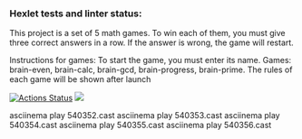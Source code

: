 ### Hexlet tests and linter status:
This project is a set of 5 math games. 
To win each of them, you must give three correct answers in a row. If the answer is wrong, the game will restart.

Instructions for games:
To start the game, you must enter its name.
Games: 
brain-even, brain-calc, brain-gcd,
brain-progress,
brain-prime.
The rules of each game will be shown after launch

[![Actions Status](https://github.com/QupolTwoTimes/frontend-project-44/workflows/hexlet-check/badge.svg)](https://github.com/QupolTwoTimes/frontend-project-44/actions)
<a href="https://codeclimate.com/github/QupolTwoTimes/frontend-project-44/maintainability"><img src="https://api.codeclimate.com/v1/badges/aef398271ac46da60ee9/maintainability" /></a>

asciinema play 540352.cast
asciinema play 540353.cast
asciinema play 540354.cast
asciinema play 540355.cast
asciinema play 540356.cast